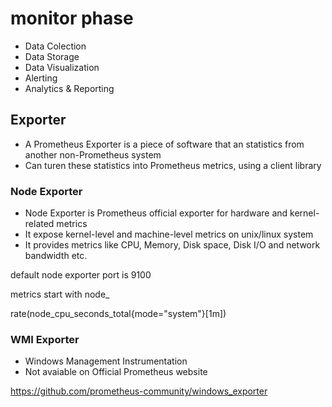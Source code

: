 # monitor phase

+ Data Colection
+ Data Storage
+ Data Visualization
+ Alerting
+ Analytics & Reporting

## Exporter

+ A Prometheus Exporter is a piece of software that an statistics from another non-Prometheus system
+ Can turen these statistics into Prometheus metrics, using a client library

### Node Exporter

+ Node Exporter is Prometheus official exporter for hardware and kernel-related metrics
+ It expose kernel-level and machine-level metrics on unix/linux system
+ It provides metrics like CPU, Memory, Disk space, Disk I/O and network bandwidth etc.

default node exporter port is 9100

metrics start with node_

rate(node_cpu_seconds_total{mode="system"}[1m])

### WMI Exporter

+ Windows Management Instrumentation
+ Not avaiable on Official Prometheus website

https://github.com/prometheus-community/windows_exporter








